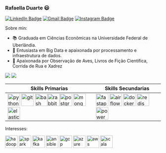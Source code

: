 ### Rafaella Duarte 😃

[![LinkedIn Badge](https://img.shields.io/badge/-Rafaella_Duarte-blue?style=flat-square&logo=Linkedin&logoColor=white&link=https://www.linkedin.com/in/rafaella-duarte-044276130/)](https://www.linkedin.com/in/rafaella-duarte-044276130/)
[![Gmail Badge](https://img.shields.io/badge/-rafaella.d.d.carvalho@gmail.com-c14438?style=flat-square&logo=Gmail&logoColor=white&link=mailto:rafaella.d.d.carvalho@gmail.com)](mailto:rafaella.d.d.carvalho@gmail.com)
[![Instagram Badge](https://img.shields.io/badge/-@ella_darte-blueviolet?style=flat-square&logo=Instagram&logoColor=white&link=https://www.instagram.com/ella_darte)](https://www.instagram.com/ella_darte)

Sobre min:

- 📚 Graduada em Ciências Econômicas na Universidade Federal de Uberlândia.
- 🌱 Entusiasta em Big Data e apaixonada por processamento e infraestrutura de dados.
- 🥰 Apaixonada por Observação de Aves, Livros de Fição Cientifica, Corrida de Rua e Xadrez

[![](https://img.shields.io/badge/CURRICULO-blue?style=for-the-badge)](https://rafaelladuarte.github.io/CV_Jan2025_RafaellaDuarte.pdf)
[![](https://img.shields.io/badge/WEB_SITE-red?style=for-the-badge)](https://rafaelladuarte.github.io/)


| Skills Primarias |  Skills Secundarias |
| ------------------- | ------------------- |
| <img src="https://cdn.jsdelivr.net/gh/devicons/devicon@latest/icons/python/python-original.svg" alt="python" width="40" height="40"/> <img src="https://cdn.jsdelivr.net/gh/devicons/devicon@latest/icons/git/git-original.svg" alt="git" width="40" height="40"/> <img src="https://cdn.jsdelivr.net/gh/devicons/devicon@latest/icons/bash/bash-original.svg" alt="bash" width="40" height="40"/><img src="https://cdn.jsdelivr.net/gh/devicons/devicon@latest/icons/rabbitmq/rabbitmq-original.svg" alt="rabbitmq" width="40" height="40"/><img src="https://cdn.jsdelivr.net/gh/devicons/devicon@latest/icons/postgresql/postgresql-original.svg" alt="postgresql" width="40" height="40"/> <img src="https://cdn.jsdelivr.net/gh/devicons/devicon@latest/icons/mongodb/mongodb-original.svg" alt="mongodb" width="40" height="40"/> <img src="https://cdn.jsdelivr.net/gh/devicons/devicon@latest/icons/elasticsearch/elasticsearch-original.svg" alt="elasticsearch" width="40" height="40"/> |  <img src="https://cdn.jsdelivr.net/gh/devicons/devicon@latest/icons/fastapi/fastapi-original.svg" alt="fastapi" width="40" height="40"/> <img src="https://cdn.jsdelivr.net/gh/devicons/devicon@latest/icons/apacheairflow/apacheairflow-original.svg" alt="airflow" width="40" height="40"/> <img src="https://cdn.jsdelivr.net/gh/devicons/devicon@latest/icons/docker/docker-original.svg" alt="docker" width="40" height="40"/>  <img src="https://cdn.jsdelivr.net/gh/devicons/devicon@latest/icons/redis/redis-original.svg" alt="redis" width="40" height="40"/> <img src="https://upload.wikimedia.org/wikipedia/commons/thumb/c/cf/New_Power_BI_Logo.svg/630px-New_Power_BI_Logo.svg.png" alt="powerbi"  width="40" height="40"/> |

Interesses:

<p align="left"> 
<img src="https://cdn.jsdelivr.net/gh/devicons/devicon@latest/icons/hadoop/hadoop-original.svg" alt="hadoop"  width="40" height="40"/>
<img src="https://cdn.jsdelivr.net/gh/devicons/devicon@latest/icons/apachespark/apachespark-original.svg" alt="spark" width="40" height="40"/>
<img src="https://cdn.jsdelivr.net/gh/devicons/devicon@latest/icons/apachekafka/apachekafka-original.svg" alt="kafka" width="40" height="40"/>
<img src="https://cdn.jsdelivr.net/gh/devicons/devicon@latest/icons/ansible/ansible-original.svg" alt="ansible" width="40" height="40"/>
<img src="https://cdn.jsdelivr.net/gh/devicons/devicon@latest/icons/googlecloud/googlecloud-original.svg" alt="gcp" width="40" height="40"/>
<img src="https://cdn.jsdelivr.net/gh/devicons/devicon@latest/icons/azure/azure-original.svg" alt="azure" width="40" height="40"/>
<img src="https://cdn.jsdelivr.net/gh/devicons/devicon@latest/icons/amazonwebservices/amazonwebservices-original-wordmark.svg" alt="aws" width="40" height="40"/>
<img src="https://cdn.jsdelivr.net/gh/devicons/devicon@latest/icons/scala/scala-original.svg" alt="scala"  width="40" height="40"/>
</p>



